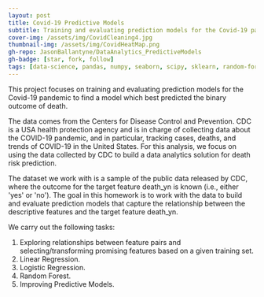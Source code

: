 ```yaml
---
layout: post
title: Covid-19 Predictive Models
subtitle: Training and evaluating prediction models for the Covid-19 pandemic
cover-img: /assets/img/CovidCleaning4.jpg
thumbnail-img: /assets/img/CovidHeatMap.png
gh-repo: JasonBallantyne/DataAnalytics_PredictiveModels
gh-badge: [star, fork, follow]
tags: [data-science, pandas, numpy, seaborn, scipy, sklearn, random-forest, linear-regression, logistic-regression]
---
```


This project focuses on training and evaluating prediction models for the Covid-19 pandemic to find a model which best predicted the binary outcome of death. 

The data comes from the Centers for Disease Control and Prevention. CDC is a USA health protection agency and is in charge of collecting data about the COVID-19 pandemic, and in particular, tracking cases, deaths, and trends of COVID-19 in the United States. 
For this analysis, we focus on using the data collected by CDC to build a data analytics solution for death risk prediction.

The dataset we work with is a sample of the public data released by CDC, where the outcome for the target feature death_yn is known (i.e., either 'yes' or 'no').
The goal in this homework is to work with the data to build and evaluate prediction models that capture the relationship between the descriptive features and the target feature death_yn.

We carry out the following tasks:
1. Exploring relationships between feature pairs and selecting/transforming promising features based on a given training set.
2. Linear Regression.
3. Logistic Regression.
4. Random Forest.
5. Improving Predictive Models.
